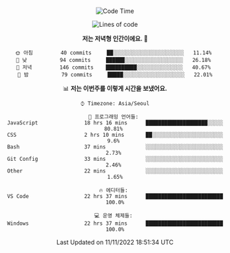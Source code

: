 <div align="center">

<br />

 <!--START_SECTION:waka-->
![Code Time](http://img.shields.io/badge/Code%20Time-93%20hrs%2043%20mins-blue)

![Lines of code](https://img.shields.io/badge/%EC%A0%80%EB%8A%94%20%EC%97%AC%ED%83%9C%EA%B9%8C%EC%A7%80%20-371%20Thousand%20%EC%A4%84%EC%9D%98%20%EC%BD%94%EB%93%9C%EB%A5%BC%20%EC%9E%91%EC%84%B1%ED%96%88%EC%96%B4%EC%9A%94.-blue)

**저는 저녁형 인간이에요. 🦉** 

```text
🌞 아침         40 commits     ██░░░░░░░░░░░░░░░░░░░░░░░   11.14% 
🌆 낮　         94 commits     ██████░░░░░░░░░░░░░░░░░░░   26.18% 
🌃 저녁         146 commits    ██████████░░░░░░░░░░░░░░░   40.67% 
🌙 밤　         79 commits     █████░░░░░░░░░░░░░░░░░░░░   22.01%

```


📊 **저는 이번주를 이렇게 시간을 보냈어요.** 

```text
⌚︎ Timezone: Asia/Seoul

💬 프로그래밍 언어들: 
JavaScript               18 hrs 16 mins      ████████████████████░░░░░   80.81% 
CSS                      2 hrs 10 mins       ██░░░░░░░░░░░░░░░░░░░░░░░   9.6% 
Bash                     37 mins             ░░░░░░░░░░░░░░░░░░░░░░░░░   2.73% 
Git Config               33 mins             ░░░░░░░░░░░░░░░░░░░░░░░░░   2.46% 
Other                    22 mins             ░░░░░░░░░░░░░░░░░░░░░░░░░   1.65%

🔥 에디터들: 
VS Code                  22 hrs 37 mins      █████████████████████████   100.0%

💻 운영 체제들: 
Windows                  22 hrs 37 mins      █████████████████████████   100.0%

```


 Last Updated on 11/11/2022 18:51:34 UTC
<!--END_SECTION:waka-->

</div>
